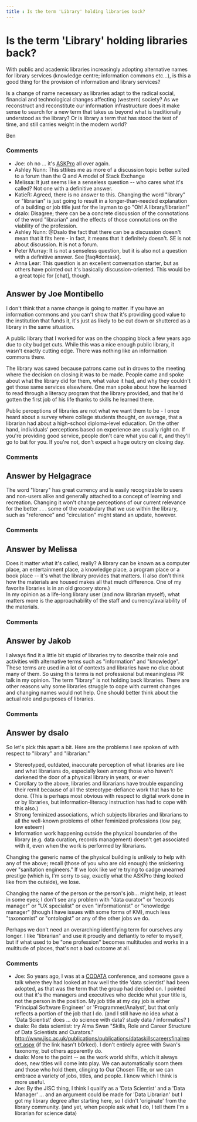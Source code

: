 ```yaml
---
title : Is the term 'Library' holding libraries back?
---
```

Is the term 'Library' holding libraries back?
=====================
With public and academic libraries increasingly adopting alternative
names for library services (knowledge centre; information commons
etc...), is this a good thing for the provision of information and
library services?

Is a change of name necessary as libraries adapt to the radical social,
financial and technological changes affecting (western) society? As we
reconstruct and reconstitute our information infrastructure does it make
sense to search for a new term that takes us beyond what is
traditionally understood as the library? Or is library a term that has
stood the test of time, and still carries weight in the modern world?

Ben

### Comments ###
* Joe: oh no ... it's
[ASKPro](http://www.libraryjournal.com/article/CA6711116.html) all over
again.
* Ashley Nunn: This sttikes me as more of a discussion topic better suited to a forum
than the Q and A model of Stack Exchange
* Melissa: It just seems like a senseless question -- who cares what it's called?
Not one with a definitive answer.
* KatieR: Agreed, there is no answer to this. Changing the word "library" or
"librarian" is just going to result in a longer-than-needed explanation
of a building or job title just for the layman to go "Oh! A
library/librarian!"
* dsalo: Disagree; there can be a concrete discussion of the connotations of the
word "librarian" and the effects of those connotations on the viability
of the profession.
* Ashley Nunn: @Dsalo the fact that there can be a discussion doesn't mean that it fits
here - in fact, it means that it definitely doesn't. SE is not about
discussion. It is not a forum.
* Peter Murray: It is not a senseless question, but it is also not a question with a
definitive answer. See [faq\#dontask].
* Anna Lear: This question is an excellent conversation starter, but as others have
pointed out it's basically discussion-oriented. This would be a great
topic for [chat], though.


Answer by Joe Montibello
----------------
I don't think that a name change is going to matter. If you have an
information commons and you can't show that it's providing good value to
the institution that funds it, it's just as likely to be cut down or
shuttered as a library in the same situation.

A public library that I worked for was on the chopping block a few years
ago due to city budget cuts. While this was a nice enough public
library, it wasn't exactly cutting edge. There was nothing like an
information commons there.

The library was saved because patrons came out in droves to the meeting
where the decision on closing it was to be made. People came and spoke
about what the library did for them, what value it had, and why they
couldn't get those same services elsewhere. One man spoke about how he
learned to read through a literacy program that the library provided,
and that he'd gotten the first job of his life thanks to skills he
learned there.

Public perceptions of libraries are not what we want them to be - I once
heard about a survey where college students thought, on average, that a
librarian had about a high-school diploma-level education. On the other
hand, individuals' perceptions based on experience are usually right on.
If you're providing good service, people don't care what you call it,
and they'll go to bat for you. If you're not, don't expect a huge outcry
on closing day.

### Comments ###

Answer by Helgagrace
----------------
The word "library" has great currency and is easily recognizable to
users and non-users alike and generally attached to a concept of
learning and recreation. Changing it won't change perceptions of our
current relevance for the better . . . some of the vocabulary that we
use within the library, such as "reference" and "circulation" might
stand an update, however.

### Comments ###

Answer by Melissa
----------------
Does it matter what it's called, really? A library can be known as a
computer place, an entertainment place, a knowledge place, a program
place or a book place -- it's what the library provides that matters. (I
also don't think how the materials are housed makes all that much
difference. One of my favorite libraries is in an old grocery store.)\
 In my opinion as a life-long library user (and now librarian myself),
what matters more is the approachability of the staff and
currency/availability of the materials.

### Comments ###

Answer by Jakob
----------------
I always find it a little bit stupid of libraries try to describe their
role and activities with alternative terms such as "information" and
"knowledge". These terms are used in a lot of contexts and libraries
have no clue about many of them. So using this terms is not professional
but meaningless PR talk in my opinion. The term "library" is not holding
back libraries. There are other reasons why some libraries struggle to
cope with current changes and changing names would not help. One should
better think about the actual role and purposes of libraries.

### Comments ###

Answer by dsalo
----------------
So let's pick this apart a bit. Here are the problems I see spoken of
with respect to "library" and "librarian:"

-   Stereotyped, outdated, inaccurate perception of what libraries are
    like and what librarians do, especially keen among those who haven't
    darkened the door of a physical library in years, or ever
-   Corollary to the above, libraries and librarians have trouble
    expanding their remit because of all the stereotype-defiance work
    that has to be done. (This is perhaps most obvious with respect to
    digital work done in or by libraries, but information-literacy
    instruction has had to cope with this also.)
-   Strong feminized associations, which subjects libraries and
    librarians to all the well-known problems of other feminized
    professions (low pay, low esteem)
-   Information work happening outside the physical boundaries of the
    library (e.g. data curation, records management) doesn't get
    associated with it, even when the work is performed by librarians.

Changing the generic name of the physical building is unlikely to help
with any of the above; recall (those of you who are old enough) the
snickering over "sanitation engineers." If we look like we're trying to
cadge unearned prestige (which is, I'm sorry to say, exactly what the
ASKPro thing looked like from the outside), we lose.

Changing the name of the person or the person's job... might help, at
least in some eyes; I don't see any problem with "data curator" or
"records manager" or "UX specialist" or even "informationist" or
"knowledge manager" (though I have issues with some forms of KM), much
less "taxonomist" or "ontologist" or any of the other jobs we do.

Perhaps we don't need an overarching identifying term for ourselves any
longer. I like "librarian" and use it proudly and defiantly to refer to
myself, but if what used to be "one profession" becomes multitudes and
works in a multitude of places, that's not a bad outcome at all.

### Comments ###
* Joe: So years ago, I was at a [CODATA](http://www.codata.org/) conference,
and someone gave a talk where they had looked at how well the title
'data scientist' had been adopted, as that was the term that the group
had decided on. I pointed out that it's the managers and executives who
decide what your title is, not the person in the position. My job title
at my day job is either 'Principal Software Engineer' or
'Programmer/Analyst', but that only reflects a portion of the job that I
do. (and I still have no idea what a 'Data Scientist' does ... do
science with data? study data / informatics? )
* dsalo: Re data scientist: try Alma Swan "Skills, Role and Career Structure of
Data Scientists and Curators."
http://www.jisc.ac.uk/publications/publications/dataskillscareersfinalreport.aspx
(if the link hasn't b0rked). I don't entirely agree with Swan's
taxonomy, but others apparently do.
* dsalo: More to the point -- as the work world shifts, which it always does, new
titles will come into play. We can automatically scorn them and those
who hold them, clinging to Our Chosen Title, or we can embrace a variety
of jobs, titles, and people. I know which I think is more useful.
* Joe: By the JISC thing, I think I qualify as a 'Data Scientist' and a 'Data
Manager' ... and an argument could be made for 'Data Librarian' but I
got my library degree after starting here, so I didn't 'originate' from
the library community. (and yet, when people ask what I do, I tell them
I'm a librarian for science data)

